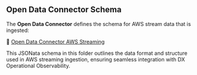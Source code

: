 Open Data Connector Schema
--------------------------

The **Open Data Connector**  defines the schema for AWS stream data that is ingested:

🔗 [Open Data Connector AWS Streaming](https://techdocs.broadcom.com/us/en/ca-enterprise-software/it-operations-management/dx-operational-observability/saas/settings/downloads/set-up-data-sources/open-data-connector-odc/Configure-and-deploy-schema/configure-and-deploy-aws-schema.html)

This JSONata schema in this folder outlines the data format and structure used in AWS streaming ingestion, ensuring seamless integration with DX Operational Observability.

